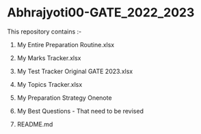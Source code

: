 # Abhrajyoti00-GATE_2022_2023

This repository contains :-

1) My Entire Preparation Routine.xlsx
 
2) My Marks Tracker.xlsx
 
3) My Test Tracker Original GATE 2023.xlsx
 
4) My Topics Tracker.xlsx
 
5) My Preparation Strategy Onenote

6) My Best Questions - That need to be revised

7) README.md
